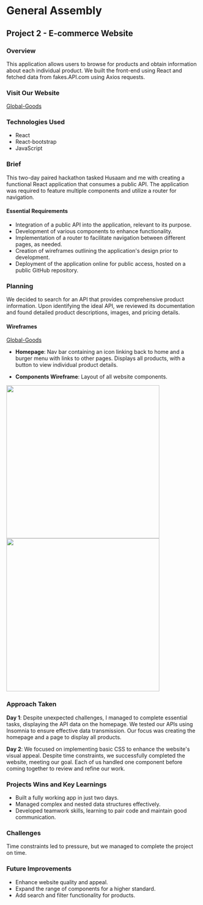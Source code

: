 # General Assembly

## Project 2 - E-commerce Website

### Overview

This application allows users to browse for products and obtain information about each individual product. We built the front-end using React and fetched data from fakes.API.com using Axios requests.

### Visit Our Website

[Global-Goods](#) 

### Technologies Used

- React
- React-bootstrap
- JavaScript

### Brief

This two-day paired hackathon tasked Husaam and me with creating a functional React application that consumes a public API. The application was required to feature multiple components and utilize a router for navigation.

#### Essential Requirements

- Integration of a public API into the application, relevant to its purpose.
- Development of various components to enhance functionality.
- Implementation of a router to facilitate navigation between different pages, as needed.
- Creation of wireframes outlining the application's design prior to development.
- Deployment of the application online for public access, hosted on a public GitHub repository.

### Planning

We decided to search for an API that provides comprehensive product information. Upon identifying the ideal API, we reviewed its documentation and found detailed product descriptions, images, and pricing details.

#### Wireframes

[Global-Goods](https://chic-kheer-0b9d30.netlify.app)

- **Homepage**: Nav bar containing an icon linking back to home and a burger menu with links to other pages. Displays all products, with a button to view individual product details.

- **Components Wireframe**: Layout of all website components.

<img src='../images/wireframe_1.png' width="400"/>

<img src='./images/wireframe_2.png' width="400"/>

### Approach Taken

**Day 1**: Despite unexpected challenges, I managed to complete essential tasks, displaying the API data on the homepage. We tested our APIs using Insomnia to ensure effective data transmission. Our focus was creating the homepage and a page to display all products.

**Day 2**: We focused on implementing basic CSS to enhance the website's visual appeal. Despite time constraints, we successfully completed the website, meeting our goal. Each of us handled one component before coming together to review and refine our work.

### Projects Wins and Key Learnings

- Built a fully working app in just two days.
- Managed complex and nested data structures effectively.
- Developed teamwork skills, learning to pair code and maintain good communication.

### Challenges

Time constraints led to pressure, but we managed to complete the project on time.

### Future Improvements

- Enhance website quality and appeal.
- Expand the range of components for a higher standard.
- Add search and filter functionality for products.
